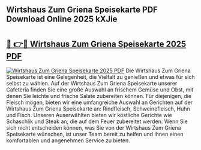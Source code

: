 ## Wirtshaus Zum Griena Speisekarte PDF Download Online 2025 kXJie

# <h2><a href="http://gc971ks.nevu.top/?p=Wirtshaus+Zum+Griena+Speisekarte">🔗 👉🔴 Wirtshaus Zum Griena Speisekarte 2025 PDF</a></h2>

[![Wirtshaus Zum Griena Speisekarte 2025 PDF](https://i.imgur.com/dBaPXMq.png)](http://gc971ks.nevu.top/?p=Wirtshaus+Zum+Griena+Speisekarte)
Die Wirtshaus Zum Griena Speisekarte ist eine Gelegenheit, die Vielfalt zu genießen und etwas für sich selbst zu wählen. Auf der Wirtshaus Zum Griena Speisekarte unserer Cafeteria finden Sie eine große Auswahl an frischem Gemüse und Obst, mit denen Sie leichte und frische Salate zubereiten können. Für diejenigen, die Fleisch mögen, bieten wir eine umfangreiche Auswahl an Gerichten auf der Wirtshaus Zum Griena Speisekarte an: Rindfleisch, Schweinefleisch, Huhn und Fisch. Unseren Auserwählten bieten wir köstliche Gerichte wie Schaschlik und Steak an, die auf dem Feuer zubereitet werden. Wenn Sie sich nicht entscheiden können, was Sie von der Wirtshaus Zum Griena Speisekarte wünschen, ist unser Team bereit zu helfen und Ihnen einen komfortablen und angenehmen Service zu bieten.
